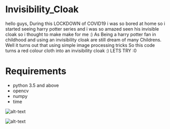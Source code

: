 # Invisibility_Cloak
hello guys,
During this LOCKDOWN of COVID19 i was so bored at home so i started seeing harry potter series and i was so amazed seen his invisible cloak so i thought to make make for me :)
As Being a harry potter fan in childhood and using an invisibility cloak are still dream of many Childrens. Well it turns out that using simple image processing tricks 
So this code turns a red colour cloth into an invisibility cloak :)
LETS TRY :0

# Requirements
* python 3.5 and above
* opencv
* numpy
* time

![alt-text](https://media.giphy.com/media/fADgaoX8gUp6tYWvQ7/giphy.gif)

![alt-text](https://media.giphy.com/media/AiFEL848a091rJW8GY/giphy.gif)

